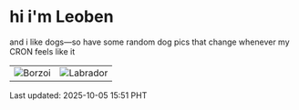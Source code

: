 # hi i'm Leoben

and i like dogs—so have some random dog pics that change whenever my CRON feels like it

|  |  |
|--------|----------|
| ![Borzoi](https://random-dog-vercel.vercel.app/api/random-borzoi?v=1759650685) | ![Labrador](https://random-dog-vercel.vercel.app/api/random-labrador?v=1759650685) |

Last updated: 2025-10-05 15:51 PHT
